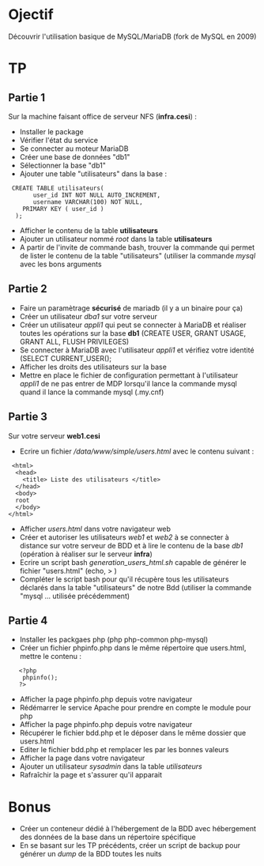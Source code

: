 # Ojectif #

Découvrir l'utilisation basique de MySQL/MariaDB (fork de MySQL en 2009)
 
 # TP #
 ## Partie 1 ##

 Sur la machine faisant office de serveur NFS (**infra.cesi**) :
 * Installer le package
 * Vérifier l'état du service
 * Se connecter au moteur MariaDB
 * Créer une base de données "db1"
 * Sélectionner la base "db1"
 * Ajouter une table "utilisateurs" dans la base :
 ```
  CREATE TABLE utilisateurs(
	    user_id INT NOT NULL AUTO_INCREMENT,
	    username VARCHAR(100) NOT NULL,
     PRIMARY KEY ( user_id )
   );
 ```
 
  * Afficher le contenu de la table **utilisateurs**
  * Ajouter un utilisateur nommé *root* dans la table **utilisateurs**
  * A partir de l'invite de commande bash, trouver la commande qui permet de lister
  le contenu de la table "utilisateurs" (utiliser la commande *mysql* avec les bons arguments
 
 
  ## Partie 2 ##
 
  
  * Faire un paramètrage **sécurisé** de mariadb (il y a un binaire pour ça)
  * Créer un utilisateur *dba1* sur votre serveur
  * Créer un utilisateur *appli1* qui peut se connecter à MariaDB et réaliser toutes les opérations
  sur la base **db1** (CREATE USER, GRANT USAGE, GRANT ALL, FLUSH PRIVILEGES)
  * Se connecter à MariaDB avec l'utilisateur *appli1* et vérifiez votre identité (SELECT CURRENT_USER();
  * Afficher les droits des utilisateurs sur la base
  * Mettre en place le fichier de configuration permettant à l'utilisateur *appli1* de ne pas entrer de MDP lorsqu'il lance la commande mysql
  quand il lance la commande mysql (.my.cnf)
  
  
## Partie 3 ##
Sur votre serveur **web1.cesi**
  

* Ecrire un fichier */data/www/simple/users.html* avec le contenu suivant :
```
 <html>
  <head>
    <title> Liste des utilisateurs </title>
  </head>
  <body>
  root
  </body>
</html>
```
* Afficher *users.html* dans votre navigateur web
* Créer et autoriser les utilisateurs *web1* et *web2* à se connecter à distance sur votre serveur de BDD et à lire le contenu de la base *db1* (opération à réaliser sur le serveur **infra**)
* Ecrire un script bash *generation_users_html.sh* capable de générer le fichier "users.html" (echo, > ) 
* Compléter le script bash pour qu'il récupère tous les utilisateurs déclarés dans la table
   "utilisateurs" de notre Bdd (utiliser la commande "mysql ... utilisée précédemment)
  
 ## Partie 4 ##
 
* Installer les packgaes php (php php-common php-mysql)
* Créer un fichier phpinfo.php dans le même répertoire que users.html, mettre le contenu :
```
   <?php
	phpinfo();
   ?>
```
* Afficher la page phpinfo.php depuis votre navigateur
* Rédémarrer le service Apache pour prendre en compte le module pour php
* Afficher la page phpinfo.php depuis votre navigateur
* Récupérer le fichier bdd.php et le déposer dans le même dossier que users.html
* Editer le fichier bdd.php et remplacer les <XXX> par les bonnes valeurs
* Afficher la page dans votre navigateur
* Ajouter un utilisateur *sysadmin* dans la table *utilisateurs*
* Rafraîchir la page et s'assurer qu'il apparait
 
 
# Bonus #

* Créer un conteneur dédié à l'hébergement de la BDD avec hébergement des données de la base dans un répertoire spécifique
* En se basant sur les TP précédents, créer un script de backup pour générer un *dump* de la BDD toutes les nuits
 
